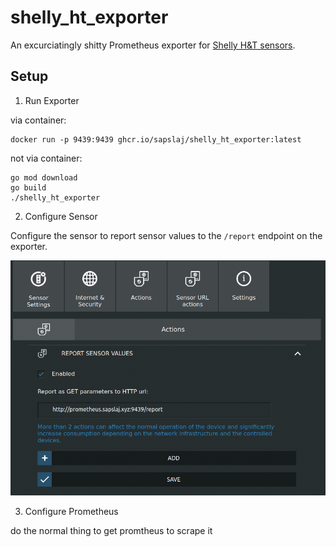 # shelly_ht_exporter

An excurciatingly shitty Prometheus exporter for [Shelly H&T sensors](https://shelly.cloud/products/shelly-humidity-temperature-smart-home-automation-sensor/).

## Setup

1. Run Exporter

via container:

```
docker run -p 9439:9439 ghcr.io/sapslaj/shelly_ht_exporter:latest
```

not via container:

```
go mod download
go build
./shelly_ht_exporter
```

2. Configure Sensor

Configure the sensor to report sensor values to the `/report` endpoint on the exporter.

![Under "Actions", "REPORT SENSOR VALUES" enabled and "Report as GET parameters to HTTP url:" point at the exporter endpoint with the /report path](./screenshot-sensor-actions.png)

3. Configure Prometheus

do the normal thing to get promtheus to scrape it
